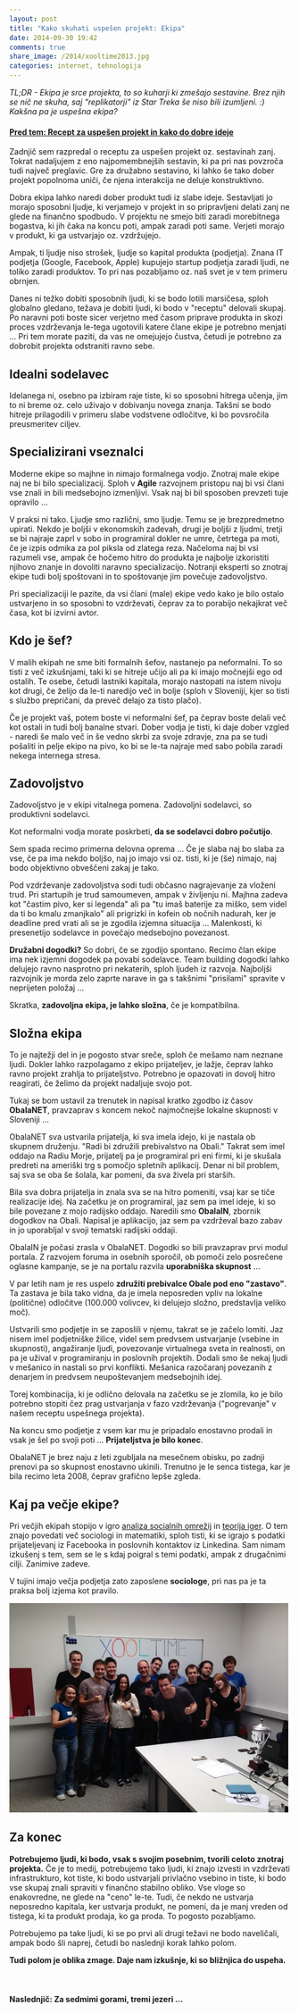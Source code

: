 ```yaml
---
layout: post
title: "Kako skuhati uspešen projekt: Ekipa"
date: 2014-09-30 19:42
comments: true
share_image: /2014/xooltime2013.jpg
categories: internet, tehnologija
---
```

*TL;DR - Ekipa je srce projekta, to so kuharji ki zmešajo sestavine. Brez njih se nič ne skuha, saj "replikatorji" iz Star Treka še niso bili izumljeni. :) Kakšna pa je uspešna ekipa?*

#### [Pred tem: Recept za uspešen projekt in kako do dobre ideje](/2014/09/09/kako-skuhati-uspesen-projekt/)

Zadnjič sem razpredal o receptu za uspešen projekt oz. sestavinah zanj. Tokrat nadaljujem z eno najpomembnejših sestavin, ki pa pri nas povzroča tudi največ preglavic. Gre za družabno sestavino, ki lahko še tako dober projekt popolnoma uniči, če njena interakcija ne deluje konstruktivno.

Dobra ekipa lahko naredi dober produkt tudi iz slabe ideje. Sestavljati jo morajo sposobni ljudje, ki verjamejo v projekt in so pripravljeni delati zanj ne glede na finančno spodbudo. V projektu ne smejo biti zaradi morebitnega bogastva, ki jih čaka na koncu poti, ampak zaradi poti same. Verjeti morajo v produkt, ki ga ustvarjajo oz. vzdržujejo.

Ampak, ti ljudje niso strošek, ljudje so kapital produkta (podjetja). Znana IT podjetja (Google,  Facebook, Apple) kupujejo startup podjetja zaradi ljudi, ne toliko zaradi produktov. To pri nas pozabljamo oz. naš svet je v tem primeru obrnjen.

Danes ni težko dobiti sposobnih ljudi, ki se bodo lotili marsičesa, sploh globalno gledano, težava je dobiti ljudi, ki bodo v "receptu" delovali skupaj. Po naravni poti boste sicer verjetno med časom priprave produkta in skozi proces vzdrževanja le-tega ugotovili katere člane ekipe je potrebno menjati … Pri tem morate paziti, da vas ne omejujejo čustva, četudi je potrebno za dobrobit projekta odstraniti ravno sebe.

## Idealni sodelavec

Idelanega ni, osebno pa izbiram raje tiste, ki so sposobni hitrega učenja, jim to ni breme oz. celo uživajo v dobivanju novega znanja. Takšni se bodo hitreje prilagodili v primeru slabe vodstvene odločitve, ki bo povsročila preusmeritev ciljev.

## Specializirani vseznalci

Moderne ekipe so majhne in nimajo formalnega vodjo. Znotraj male ekipe naj ne bi bilo specializacij. Sploh v **Agile** razvojnem pristopu naj bi vsi člani vse znali in bili medsebojno izmenljivi. Vsak naj bi bil sposoben prevzeti tuje opravilo …

V praksi ni tako. Ljudje smo različni, smo ljudje. Temu se je brezpredmetno upirati. Nekdo je boljši v ekonomskih zadevah, drugi je boljši z ljudmi, tretji se bi najraje zaprl v sobo in programiral dokler ne umre, četrtega pa moti, če je izpis odmika za pol piksla od zlatega reza. Načeloma naj bi vsi razumeli vse, ampak če hočemo hitro do produkta je najbolje izkoristiti njihovo znanje in dovoliti naravno specializacijo. Notranji eksperti so znotraj ekipe tudi bolj spoštovani in to spoštovanje jim povečuje zadovoljstvo. 

Pri specializaciji le pazite, da vsi člani (male) ekipe vedo kako je bilo ostalo ustvarjeno in so sposobni to vzdrževati, čeprav za to porabijo nekajkrat več časa, kot bi izvirni avtor.

## Kdo je šef?

V malih ekipah ne sme biti formalnih šefov, nastanejo pa neformalni. To so tisti z več izkušnjami, taki ki se hitreje učijo ali pa ki imajo močnejši ego od ostalih. Te osebe, četudi lastniki kapitala, morajo nastopati na istem nivoju kot drugi, če želijo da le-ti naredijo več in bolje (sploh v Sloveniji, kjer so tisti s službo prepričani, da preveč delajo za tisto plačo).

Če je projekt vaš, potem boste vi neformalni šef, pa čeprav boste delali več kot ostali in tudi bolj banalne stvari. Dober vodja je tisti, ki daje dober vzgled - naredi še malo več in še vedno skrbi za svoje zdravje, zna pa se tudi pošaliti in pelje ekipo na pivo, ko bi se le-ta najraje med sabo pobila zaradi nekega internega stresa.

## Zadovoljstvo

Zadovoljstvo je v ekipi vitalnega pomena. Zadovoljni sodelavci, so produktivni sodelavci.

Kot neformalni vodja morate poskrbeti, **da se sodelavci dobro počutijo**. 

Sem spada recimo primerna delovna oprema ... Če je slaba naj bo slaba za vse, če pa ima nekdo boljšo, naj jo imajo vsi oz. tisti, ki je (še) nimajo, naj bodo objektivno obveščeni zakaj je tako. 

Pod vzdrževanje zadovoljstva sodi tudi občasno nagrajevanje za vloženi trud. Pri startupih je trud samoumeven, ampak v življenju ni. Majhna zadeva kot "častim pivo, ker si legenda" ali pa "tu imaš baterije za miško, sem videl da ti bo kmalu zmanjkalo" ali prigrizki in kofein ob nočnih nadurah, ker je deadline pred vrati ali se je zgodila izjemna situacija ... Malenkosti, ki presenetijo sodelavce in povečajo medsebojno povezanost. 

**Družabni dogodki?** So dobri, če se zgodijo spontano. Recimo član ekipe ima nek izjemni dogodek pa povabi sodelavce. Team building dogodki lahko delujejo ravno nasprotno pri nekaterih, sploh ljudeh iz razvoja. Najboljši razvojnik je morda zelo zaprte narave in ga s takšnimi "prisilami" spravite v neprijeten položaj ...

Skratka, **zadovoljna ekipa, je lahko složna**, če je kompatibilna.

## Složna ekipa

To je najtežji del in je pogosto stvar sreče, sploh če mešamo nam neznane ljudi. Dokler lahko razpolagamo z ekipo prijateljev, je lažje, čeprav lahko ravno projekt zrahlja to prijateljstvo. Potrebno je opazovati in dovolj hitro reagirati, če želimo da projekt nadaljuje svojo pot.

Tukaj se bom ustavil za trenutek in napisal kratko zgodbo iz časov **ObalaNET**, pravzaprav s koncem nekoč najmočnejše lokalne skupnosti v Sloveniji …

ObalaNET sva ustvarila prijatelja, ki sva imela idejo, ki je nastala ob skupnem druženju. "Radi bi združili prebivalstvo na Obali." Takrat sem imel oddajo na Radiu Morje, prijatelj pa je programiral pri eni firmi, ki je skušala predreti na ameriški trg s pomočjo spletnih aplikacij. Denar ni bil problem, saj sva se oba še šolala, kar pomeni, da sva živela pri starših.

Bila sva dobra prijatelja in znala sva se na hitro pomeniti, vsaj kar se tiče realizacije idej. Na začetku je on programiral, jaz sem pa imel ideje, ki so bile povezane z mojo radijsko oddajo. Naredili smo **ObalaIN**, zbornik dogodkov na Obali. Napisal je aplikacijo, jaz sem pa vzdrževal bazo zabav in jo uporabljal v svoji tematski radijski oddaji. 

ObalaIN je počasi zrasla v ObalaNET. Dogodki so bili pravzaprav prvi modul portala. Z razvojem foruma in osebnih sporočil, ob pomoči zelo posrečene oglasne kampanje, se je na portalu razvila **uporabniška skupnost** ... 

V par letih nam je res uspelo **združiti prebivalce Obale pod eno "zastavo"**. Ta zastava je bila tako vidna, da je imela neposreden vpliv na lokalne (politične) odločitve (100.000 volivcev, ki delujejo složno, predstavlja veliko moč).

Ustvarili smo podjetje in se zaposlili v njemu, takrat se je začelo lomiti. Jaz nisem imel podjetniške žilice, videl sem predvsem ustvarjanje (vsebine in skupnosti), angažiranje ljudi, povezovanje virtualnega sveta in realnosti, on pa je užival v programiranju in poslovnih projektih. Dodali smo še nekaj ljudi v mešanico in nastali so prvi konflikti. Mešanica razočaranj povezanih z denarjem in predvsem neupoštevanjem medsebojnih idej. 

Torej kombinacija, ki je odlično delovala na začetku se je zlomila, ko je bilo potrebno stopiti čez prag ustvarjanja v fazo vzdrževanja ("pogrevanje" v našem receptu uspešnega projekta).

Na koncu smo podjetje z vsem kar mu je pripadalo enostavno prodali in vsak je šel po svoji poti ... **Prijateljstva je bilo konec**. 

ObalaNET je brez naju z leti zgubljala na mesečnem obisku, po zadnji prenovi pa so skupnost enostavno ukinili. Trenutno je le senca tistega, kar je bila recimo leta 2008, čeprav grafično lepše zgleda.

## Kaj pa večje ekipe?

Pri večjih ekipah stopijo v igro [analiza socialnih omrežij](http://en.wikipedia.org/wiki/Social_network_analysis) in [teorija iger](http://en.wikipedia.org/wiki/Game_theory). O tem znajo povedati več sociologi in matematiki, sploh tisti, ki se igrajo s podatki prijateljevanj iz Facebooka in poslovnih kontaktov iz Linkedina. Sam nimam izkušenj s tem, sem se le s kdaj poigral s temi podatki, ampak z drugačnimi cilji. Zanimive zadeve.

V tujini imajo večja podjetja zato zaposlene **sociologe**, pri nas pa je ta praksa bolj izjema kot pravilo.

![image](/images/2014/xooltime2013.jpg)

## Za konec

**Potrebujemo ljudi, ki bodo, vsak s svojim posebnim, tvorili celoto znotraj projekta.** Če je to medij, potrebujemo tako ljudi, ki znajo izvesti in vzdrževati infrastrukturo, kot tiste, ki bodo ustvarjali privlačno vsebino in tiste, ki bodo vse skupaj znali spraviti v finančno stabilno obliko. Vse vloge so enakovredne, ne glede na "ceno" le-te. Tudi, če nekdo ne ustvarja neposredno kapitala, ker ustvarja produkt, ne pomeni, da je manj vreden od tistega, ki ta produkt prodaja, ko ga proda. To pogosto pozabljamo.

Potrebujemo pa take ljudi, ki se po prvi ali drugi težavi ne bodo naveličali, ampak bodo šli naprej, četudi bo naslednji korak lahko polom. 

**Tudi polom je oblika zmage. Daje nam izkušnje, ki so bližnjica do uspeha.**  
<br><br>
      
#### Naslednjič: Za sedmimi gorami, tremi jezeri ...